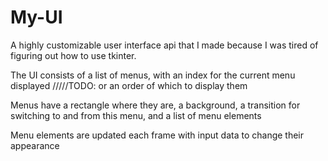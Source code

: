 # My-UI

A highly customizable user interface api that I made because I was tired of figuring out how to use tkinter.

The UI consists of a list of menus, with an index for the current menu displayed /////TODO: or an order of which to display them

Menus have a rectangle where they are, a background, a transition for switching to and from this menu, and a list of menu elements

Menu elements are updated each frame with input data to change their appearance